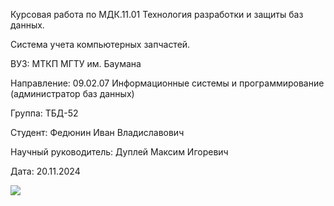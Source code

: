 Курсовая работа по МДК.11.01 Технология разработки и защиты баз данных.

Система учета компьютерных запчастей.

ВУЗ: МТКП МГТУ им. Баумана

Направление: 09.02.07 Информационные системы и программирование
(администратор баз данных)

Группа: ТБД-52

Студент: Федюнин Иван Владиславович

Научный руководитель: Дуплей Максим Игоревич

Дата: 20.11.2024

![](https://geps.dev/progress/99?dangerColor=800000&warningColor=ff9900&successColor=006600)

